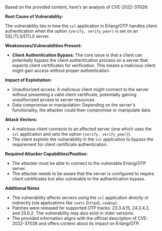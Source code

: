 Based on the provided content, here's an analysis of CVE-2022-37026:

**Root Cause of Vulnerability:**

The vulnerability lies in how the `ssl` application in Erlang/OTP handles client authentication when the option `{verify, verify_peer}` is set on an SSL/TLS/DTLS server.

**Weaknesses/Vulnerabilities Present:**

- **Client Authentication Bypass:** The core issue is that a client can potentially bypass the client authentication process on a server that expects client certificates for verification. This means a malicious client might gain access without proper authentication.

**Impact of Exploitation:**

- Unauthorized access: A malicious client might connect to the server without presenting a valid client certificate, potentially gaining unauthorized access to server resources.
- Data compromise or manipulation: Depending on the server's functionality, the attacker could then compromise or manipulate data.

**Attack Vectors:**

- A malicious client connects to an affected server (one which uses the `ssl` application and sets the option `{verify, verify_peer}`).
- The client exploits the vulnerability in the `ssl` application to bypass the requirement for client certificate authentication.

**Required Attacker Capabilities/Position:**

- The attacker must be able to connect to the vulnerable Erlang/OTP server.
- The attacker needs to be aware that the server is configured to require client certificates but also vulnerable to the authentication bypass.

**Additional Notes**

- The vulnerability affects servers using the `ssl` application directly or indirectly (via applications like `inets` (`httpd`), `cowboy`).
- Patches were released for supported OTP tracks: 23.3.4.15, 24.3.4.2, and 25.0.2. The vulnerability may also exist in older versions.
- The provided information aligns with the official description of CVE-2022-37026 and offers context about its impact on Erlang/OTP.